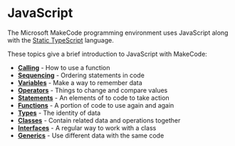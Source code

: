 # JavaScript

The Microsoft MakeCode programming environment uses JavaScript along with the [Static TypeScript](https://makecode.com/language) language.

These topics give a brief introduction to JavaScript with MakeCode:

* **[Calling](/javascript/call)** - How to use a function
* **[Sequencing](/javascript/sequence)** - Ordering statements in code
* **[Variables](/javascript/variables)** -  Make a way to remember data
* **[Operators](/javascript/operators)** - Things to change and compare values
* **[Statements](/javascript/statements)** - An elements of to code to take action
* **[Functions](/javascript/functions)** - A portion of code to use again and again
* **[Types](/javascript/types)** - The identity of data
* **[Classes](/javascript/classes)** - Contain related data and operations together
* **[Interfaces](/javascript/interfaces)** - A regular way to work with a class
* **[Generics](/javascript/generics)** - Use different data with the same code
